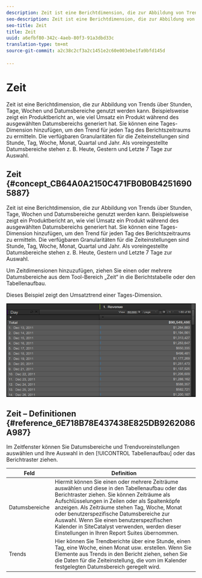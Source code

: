 ```yaml
---
description: Zeit ist eine Berichtdimension, die zur Abbildung von Trends über Stunden, Tage, Wochen und Datumsbereiche genutzt werden kann. Beispielsweise zeigt ein Produktbericht an, wie viel Umsatz ein Produkt während des ausgewählten Datumsbereichs generiert hat. Sie können eine Tages-Dimension hinzufügen, um den Trend für jeden Tag des Berichtszeitraums zu ermitteln. Die verfügbaren Granularitäten für die Zeiteinstellungen sind Stunde, Tag, Woche, Monat, Quartal und Jahr. Als voreingestellte Datumsbereiche stehen z. B. Heute, Gestern und Letzte 7 Tage zur Auswahl.
seo-description: Zeit ist eine Berichtdimension, die zur Abbildung von Trends über Stunden, Tage, Wochen und Datumsbereiche genutzt werden kann. Beispielsweise zeigt ein Produktbericht an, wie viel Umsatz ein Produkt während des ausgewählten Datumsbereichs generiert hat. Sie können eine Tages-Dimension hinzufügen, um den Trend für jeden Tag des Berichtszeitraums zu ermitteln. Die verfügbaren Granularitäten für die Zeiteinstellungen sind Stunde, Tag, Woche, Monat, Quartal und Jahr. Als voreingestellte Datumsbereiche stehen z. B. Heute, Gestern und Letzte 7 Tage zur Auswahl.
seo-title: Zeit
title: Zeit
uuid: a6efbf80-342c-4aeb-80f3-91a3dbd33c
translation-type: tm+mt
source-git-commit: a2c38c2cf3a2c1451e2c60e003ebe1fa9bfd145d

---
```



# Zeit

Zeit ist eine Berichtdimension, die zur Abbildung von Trends über Stunden, Tage, Wochen und Datumsbereiche genutzt werden kann. Beispielsweise zeigt ein Produktbericht an, wie viel Umsatz ein Produkt während des ausgewählten Datumsbereichs generiert hat. Sie können eine Tages-Dimension hinzufügen, um den Trend für jeden Tag des Berichtszeitraums zu ermitteln. Die verfügbaren Granularitäten für die Zeiteinstellungen sind Stunde, Tag, Woche, Monat, Quartal und Jahr. Als voreingestellte Datumsbereiche stehen z. B. Heute, Gestern und Letzte 7 Tage zur Auswahl.

## Zeit {#concept_CB64A0A2150C471FB0B0B42516905887}

Zeit ist eine Berichtdimension, die zur Abbildung von Trends über Stunden, Tage, Wochen und Datumsbereiche genutzt werden kann. Beispielsweise zeigt ein Produktbericht an, wie viel Umsatz ein Produkt während des ausgewählten Datumsbereichs generiert hat. Sie können eine Tages-Dimension hinzufügen, um den Trend für jeden Tag des Berichtszeitraums zu ermitteln. Die verfügbaren Granularitäten für die Zeiteinstellungen sind Stunde, Tag, Woche, Monat, Quartal und Jahr. Als voreingestellte Datumsbereiche stehen z. B. Heute, Gestern und Letzte 7 Tage zur Auswahl.

Um Zeitdimensionen hinzuzufügen, ziehen Sie einen oder mehrere Datumsbereiche aus dem Tool-Bereich „Zeit“ in die Berichtstabelle oder den Tabellenaufbau.

Dieses Beispiel zeigt den Umsatztrend einer Tages-Dimension.

![](assets/day_dimension.png)

## Zeit – Definitionen {#reference_6E718B78E437438E825DB9262086A987}

Im Zeitfenster können Sie Datumsbereiche und Trendvoreinstellungen auswählen und Ihre Auswahl in den [!UICONTROL Tabellenaufbau] oder das Berichtraster ziehen.

<!-- 

r_time_panel.xml

 -->

| Feld | Definition |
|--- |--- |
| Datumsbereiche | Hiermit können Sie einen oder mehrere Zeiträume auswählen und diese in den Tabellenaufbau oder das Berichtraster ziehen. Sie können Zeiträume als Aufschlüsselungen in Zeilen oder als Spaltenköpfe anzeigen. Als Zeiträume stehen Tag, Woche, Monat oder benutzerspezifische Datumsbereiche zur Auswahl. Wenn Sie einen benutzerspezifischen Kalender in SiteCatalyst verwenden, werden dieser Einstellungen in Ihren Report Suites übernommen. |
| Trends | Hier können Sie Trendberichte über eine Stunde, einen Tag, eine Woche, einen Monat usw. erstellen. Wenn Sie Elemente aus Trends in den Bericht ziehen, sehen Sie die Daten für die Zeiteinstellung, die vom im Kalender festgelegten Datumsbereich geregelt wird. |